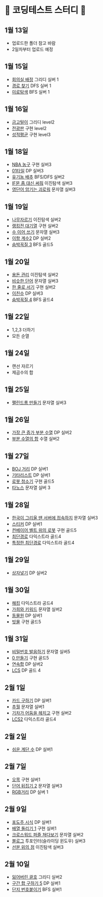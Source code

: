 #  📒 코딩테스트 스터디 📒

## 1월 13일
- 업로드한 폴더 참고 바람
- 2일차부터 업로드 예정

## 1월 15일
- [회의실 배정](https://www.acmicpc.net/problem/1931) 그리디 실버 1
- [경로 찾기](https://www.acmicpc.net/problem/11403) DFS 실버 1
- [미로탐색](https://www.acmicpc.net/problem/2178) BFS 실버 1

## 1월 16일
- [금고털이](https://softeer.ai/practice/info.do?idx=1&eid=395) 그리디 level2
- [전광판](https://softeer.ai/practice/info.do?idx=1&eid=624) 구현 level2
- [성적평균](https://softeer.ai/practice/info.do?idx=1&eid=389&sw_prbl_sbms_sn=100153) 구현 level3

## 1월 18일
- [NBA 농구](https://www.acmicpc.net/problem/2852) 구현 실버3
- [01타일](https://www.acmicpc.net/problem/1904) DP 실버3
- [유기농 배추](https://www.acmicpc.net/problem/1012) BFS/DFS 실버2
- [IF문 좀 대신 써줘](https://www.acmicpc.net/problem/19637) 이진탐색 실버3
- [영단어 암기는 괴로워](https://www.acmicpc.net/problem/20920) 문자열 실버3

## 1월 19일
 - [나무자르기](https://www.acmicpc.net/problem/2805) 이진탐색 실버2
 - [랭킹전 대기열](https://www.acmicpc.net/problem/20006) 구현 실버2
 - [수 이어 쓰기](https://www.acmicpc.net/problem/20006) 문자열 실버3
 - [이항 계수2](https://www.acmicpc.net/problem/11051) DP 실버2
 - [숨박꼭질 3](https://www.acmicpc.net/problem/13549) BFS 골드5

## 1월 20일
 - [용돈 관리](https://www.acmicpc.net/problem/6236) 이진탐색 실버2
 - [비슷한 단어](https://www.acmicpc.net/problem/2607) 문자열 실버3
 - [한 줄로 서기](https://www.acmicpc.net/problem/1138) 구현 실버2
 - [이친수](https://www.acmicpc.net/problem/2193) DP 실버3
 - [숨박꼭질 4](https://www.acmicpc.net/problem/13913) BFS 골드4
 
## 1월 22일
 - 1,2,3 더하기
 - 모든 순열

## 1월 24일
 - 랜선 자르기
 - 제곱수의 합

## 1월 25일
- [팰린드롬 만들기](https://www.acmicpc.net/problem/1213) 문자열 실버3

## 1월 26일
- [가장 큰 증가 부분 수열](https://www.acmicpc.net/problem/11055) DP 실버2
- [부분 수열의 합](https://www.acmicpc.net/problem/1182) 수열 실버2 

## 1월 27일
- [BOJ 거리](https://www.acmicpc.net/problem/12026) DP 실버1
- [기타리스트](https://www.acmicpc.net/problem/1495) DP 실버1
- [로봇 청소기](https://www.acmicpc.net/problem/14503) 구현 골드5
- [타노스](https://www.acmicpc.net/problem/20310) 문자열 실버 3

## 1월 28일
- [한국이 그리울 땐 서버에 접속하지](https://www.acmicpc.net/problem/9996) 문자열 실버3
- [스티커](https://www.acmicpc.net/problem/9465) DP 실버1
- [컨베이어 벨트 위의 로봇](https://www.acmicpc.net/problem/20055) 구현 골드5
- [최단경로](https://www.acmicpc.net/problem/1753) 다익스트라 골드4
- [특정한 최단경로](https://www.acmicpc.net/problem/1504) 다익스트라 골드4

## 1월 29일
- [상자넣기](https://www.acmicpc.net/problem/1965) DP 실버2

## 1월 30일
- [해킹](https://www.acmicpc.net/problem/10282) 다익스트라 공드4
- [가희와 키워드](https://www.acmicpc.net/problem/22233) 문자열 실버2
- [동물원](https://www.acmicpc.net/problem/1309) DP 실버1
- [빗물](https://www.acmicpc.net/problem/14719) 구현 골드5

## 1월 31일
- [비밀번호 발음하기](https://www.acmicpc.net/problem/4659) 문자열 실버5
- [0 만들기](https://www.acmicpc.net/problem/7490) 구현 골드5
- [연속합](https://www.acmicpc.net/problem/1912) DP 실버2
- [LCS](https://www.acmicpc.net/problem/9251) DP 골드 4

## 2월 1일
- [카드 구하기](https://www.acmicpc.net/problem/11052) DP 실버1
- [추월](https://www.acmicpc.net/problem/2002) 문자열 실버1
- [기차가 어둠을 헤치고](https://www.acmicpc.net/problem/15787) 구현 실버2
- [LCS2](https://www.acmicpc.net/problem/9252) 다익스트라 골드4

## 2월 2일
- [쉬운 계단 수](https://www.acmicpc.net/problem/10844) DP 실버1

## 2월 7일
- [오목](https://www.acmicpc.net/problem/2615) 구현 실버1
- [단어 뒤집기 2](https://www.acmicpc.net/problem/17413) 문자열 실버3
- [RGB거리](https://www.acmicpc.net/problem/1149) DP 실버 1

## 2월 9일
- [포도주 시식](https://www.acmicpc.net/problem/2156) DP 실버1
- [배열 돌리기 1](https://www.acmicpc.net/problem/16926) 구현 실버1
- [크로스워드 퍼즐 쳐다보기](https://www.acmicpc.net/problem/3005) 문자열 실버2
- [블로그](https://www.acmicpc.net/problem/21921) 투포인터(슬라이딩 윈도우) 실버3
- [선분 위의 점](https://www.acmicpc.net/problem/11663) 이진탐색 실버3

## 2월 10일
- [잃어버린 괄호](https://www.acmicpc.net/problem/1541) 그리디 실버2
- [구간 합 구하기 5](https://www.acmicpc.net/problem/11660) DP 실버1
- [단지 번호붙이기](https://www.acmicpc.net/problem/2667) BFS 실버1
